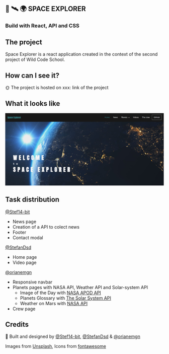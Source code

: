 ## :rocket: :artificial_satellite: :earth_africa: SPACE EXPLORER

### Build with React, API and CSS

## The project

Space Explorer is a react application created in the context of the second project of Wild Code School.

## How can I see it?

:sun_with_face: The project is hosted on xxx: link of the project

## What it looks like

<!-- [![firstPage]())] -->
<img src="./src/assests/readme/home-page.JPG">

## Task distribution

[@Stef14-bit](https://github.com/Stef14-bit)

- News page
- Creation of a API to colect news
- Footer
- Contact modal

[@StefanDsd](https://github.com/StefanDsd)

- Home page
- Video page

[@orianemgn](https://github.com/orianemgn/)

- Responsive navbar
- Planets pages with NASA API, Weather API and Solar-system API
  - Image of the Day with [NASA APOD API](https://api.nasa.gov/)
  - Planets Glossary with [The Solar System API](https://api.le-systeme-solaire.net/en/)
  - Weather on Mars with [NASA API](`https://mars.nasa.gov/rss/api/?feed=weather&category=msl&feedtype=json)
- Crew page

## Credits

:raised_hands: Built and designed by [@Stef14-bit](https://github.com/Stef14-bit), [@StefanDsd](https://github.com/StefanDsd) & [@orianemgn](https://github.com/orianemgn/)

Images from [Unsplash](https://unsplash.com/), Icons from [fontawesome](https://fontawesome.com/)
